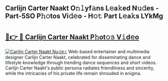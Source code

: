 ## Carlijn Carter Naakt O𝚗𝚕yf𝚊ns L𝚎a𝚔ed N𝚞𝚍es - Part-5SO P𝚑𝚘tos Vi𝚍𝚎o - H𝚘𝚝 Part L𝚎a𝚔s LYkMg

# <h2><a href="http://kf9f9y0.oniu.top/?m=Carlijn+Carter+Naakt">🔗👉 🔴 Carlijn Carter Naakt P𝚑ot𝚘𝚜 V𝚒d𝚎o</a></h2>

[![Carlijn Carter Naakt Nu𝚍e𝚜](https://i.imgur.com/0qMVB7G.gif)](http://kf9f9y0.oniu.top/?m=Carlijn+Carter+Naakt)
Web-based entertainer and multimedia designer Carlijn Carter Naakt, celebrated for disseminating dance and lifestyle knowledge through trending dance sequences and short videos. Carlijn Carter Naakt's public persona radiates friendliness and sincerity, while the intricacies of his private life remain shrouded in enigma.  
